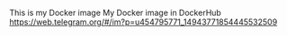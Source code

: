 This is my Docker image
My Docker image in DockerHub https://web.telegram.org/#/im?p=u454795771_14943771854445532509


